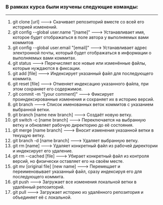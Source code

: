 ### В рамках курса были изучены следующие команды:
____________________________________________________
1. git clone  [url] ---> Скачивает репозиторий вместе со всей его историей изменений.
2. git config --global user.name "[name]" ---> Устанавливает имя, которое будет отображаться в поле автора у выполняемых вами коммитов
3. git config --global user.email "[email]" ---> Устанавливает адрес электронной почты, который будет отображаться в информации о выполняемых вами коммитах.
4. git status ---> Перечисляет все новые или изменённые файлы, которые нуждаются в фиксации.
5. git add [file] ---> Индексирует указанный файл для последующего коммита.
6. git reset [file] ---> Отменяет индексацию указанного файла, при этом сохраняет его содержимое.
7. git commit -m "[your comment]" ---> Фиксирует проиндексированные изменения и сохраняет их в историю версий.
8. git branch ---> Список именованных веток коммитов с указанием выбранной ветки.
9. git branch [name new branch] ---> Создаёт новую ветку.
10. git switch -c [name branch] ---> Переключается на выбранную ветку и обновляет рабочую директорию до её состояния.
11. git merge [name branch] ---> Вносит изменения указанной ветки в текущую ветку.
12. git branch -d [name branch] ---> Удаляет выбранную ветку.
13. git rm [name] ---> Удаляет конкретный файл из рабочей директории и индексирует его удаление.
14. git rm --cached [file] ---> Убирает конкретный файл из контроля версий, но физически оставляет его на своём месте.
15. git mv [original file] [new name] ---> Перемещает и переименовывает указанный файл, сразу индексируя его для последующего коммита.
16. git push ---> Загружает все изменения локальной ветки в удалённый репозиторий.
17. git pull ---> Загружает историю из удалённого репозитория и объединяет её с локальной.

